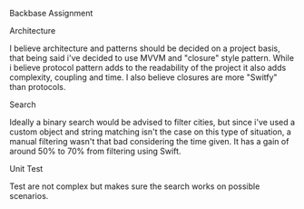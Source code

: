 Backbase Assignment

Architecture

I believe architecture and patterns should be decided on a project basis, that being said i've decided to use MVVM and "closure" style pattern. 
While i believe protocol pattern adds to the readability of the project it also adds complexity, coupling and time. 
I also believe closures are more "Switfy" than protocols.

Search

Ideally a binary search would be advised to filter cities, but since i've used a custom object and string matching isn't the case on this type of situation, a manual filtering wasn't that bad considering the time given.
It has a gain of around 50% to 70% from filtering using Swift.

Unit Test

Test are not complex but makes sure the search works on possible scenarios.


